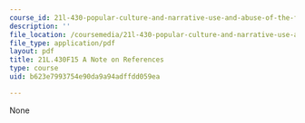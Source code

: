 ```yaml
---
course_id: 21l-430-popular-culture-and-narrative-use-and-abuse-of-the-fairy-tale-fall-2015
description: ''
file_location: /coursemedia/21l-430-popular-culture-and-narrative-use-and-abuse-of-the-fairy-tale-fall-2015/b623e7993754e90da9a94adffdd059ea_MIT21L_430F15_ANote.pdf
file_type: application/pdf
layout: pdf
title: 21L.430F15 A Note on References
type: course
uid: b623e7993754e90da9a94adffdd059ea

---
```

None
